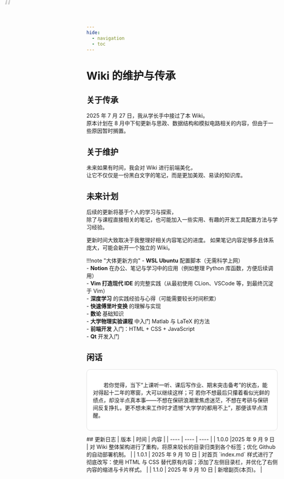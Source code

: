 ```yaml
---
hide:
  - navigation
  - toc
---
```


# Wiki 的维护与传承

## 关于传承
2025 年 7 月 27 日，我从学长手中接过了本 Wiki。  
原本计划在 8 月中下旬更新与思政、数据结构和模拟电路相关的内容，但由于一些原因暂时搁置。  

## 关于维护
未来如果有时间，我会对 Wiki 进行前端美化，  
让它不仅仅是一份黑白文字的笔记，而是更加美观、易读的知识库。  

## 未来计划
后续的更新将基于个人的学习与探索，  
除了与课程直接相关的笔记，也可能加入一些实用、有趣的开发工具配置方法与学习经验。  

更新时间大致取决于我整理好相关内容笔记的进度。 
如果笔记内容足够多且体系庞大，可能会新开一个独立的 Wiki。  

!!!note "大体更新方向"
    - **WSL Ubuntu** 配置脚本（无需科学上网）  
    - **Notion** 在办公、笔记与学习中的应用（例如整理 Python 库函数，方便后续调用）  
    - **Vim 打造现代 IDE** 的完整实践（从最初使用 CLion、VSCode 等，到最终沉淀于 Vim）  
    - **深度学习** 的实践经验与心得（可能需要较长时间积累）  
    - **快速傅里叶变换** 的理解与实现  
    - **数论** 基础知识  
    - **大学物理实验课程** 中入门 Matlab 与 LaTeX 的方法  
    - **前端开发** 入门：HTML + CSS + JavaScript  
    - **Qt** 开发入门  

## 闲话

<style>
:root {
    --primary-color: #333;      /* 主色：深灰，用于标题、强调 */
    --accent-color: #666;       /* 辅助色：中灰 */
    --background-color: #fff;   /* 背景色：白色 */
    --text-color: #333;         /* 正文文字颜色 */
    --border-color: #e0e0e0;    /* 边框/分隔线颜色 */
    --hover-bg: #f5f5f5;        /* 悬停背景 */
    --shadow: rgba(0,0,0,0.08);  /* 阴影：浅黑 */
}
    .card {
        background: var(--background-color);
        border: 1px solid var(--border-color);
        border-radius: 10px;
        padding: 16px;
        margin: 12px 0;
        transition: all 0.25s ease;
    }
    .card:hover {
        transform: translateY(-4px);
        box-shadow: 0 6px 16px var(--shadow);
    }
    .card::before {
        content: "“";
        font-size: 3em;
        color: #ccc;
        position: absolute;
        left: 10px;
        top: -10px;
    }
</style>

<div class="card">
    <p style="text-indent: 2em;">若你觉得，当下“上课听一听、课后写作业、期末突击备考”的状态，能对得起十二年的寒窗，大可以继续这样；可 若你不想最后只攥着看似光鲜的绩点，却没半点真本事——不想在保研浪潮里焦虑迷茫，不想在考研与保研间反复挣扎，更不想未来工作时才遗憾“大学学的都用不上”，那便该早点清醒。</p>
</div>
## 更新日志
    | 版本 | 时间 | 内容 | 
    | ---- | ---- | ---- |
    | 1.0.0 |2025 年 9 月 9 日 | 对 Wiki 整体架构进行了重构，将原来较长的目录归类到各个标签；优化 Github 的自动部署机制。 | 
    | 1.0.1 | 2025 年 9 月 10 日 | 对首页 `index.md` 样式进行了彻底改写：使用 HTML 与 CSS 替代原有内容；添加了左侧目录栏，并优化了右侧内容的缩进与卡片样式。 |
    | 1.1.0 | 2025 年 9 月 10 日 | 新增副页(本页)。 |

